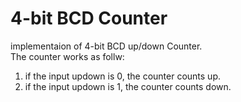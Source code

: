 # 4-bit BCD Counter

implementaion of 4-bit BCD up/down Counter.<br />
The counter works as follw:<br />
1. if the input updown is 0, the counter counts up.<br />
2. if the input updown is 1, the counter counts down.
